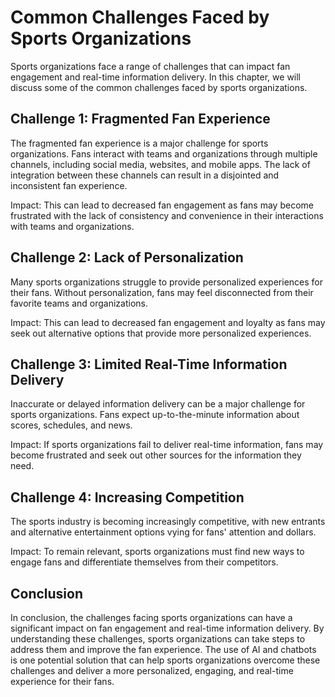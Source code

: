 Common Challenges Faced by Sports Organizations
=========================================================================================

Sports organizations face a range of challenges that can impact fan engagement and real-time information delivery. In this chapter, we will discuss some of the common challenges faced by sports organizations.

Challenge 1: Fragmented Fan Experience
--------------------------------------

The fragmented fan experience is a major challenge for sports organizations. Fans interact with teams and organizations through multiple channels, including social media, websites, and mobile apps. The lack of integration between these channels can result in a disjointed and inconsistent fan experience.

Impact: This can lead to decreased fan engagement as fans may become frustrated with the lack of consistency and convenience in their interactions with teams and organizations.

Challenge 2: Lack of Personalization
------------------------------------

Many sports organizations struggle to provide personalized experiences for their fans. Without personalization, fans may feel disconnected from their favorite teams and organizations.

Impact: This can lead to decreased fan engagement and loyalty as fans may seek out alternative options that provide more personalized experiences.

Challenge 3: Limited Real-Time Information Delivery
---------------------------------------------------

Inaccurate or delayed information delivery can be a major challenge for sports organizations. Fans expect up-to-the-minute information about scores, schedules, and news.

Impact: If sports organizations fail to deliver real-time information, fans may become frustrated and seek out other sources for the information they need.

Challenge 4: Increasing Competition
-----------------------------------

The sports industry is becoming increasingly competitive, with new entrants and alternative entertainment options vying for fans' attention and dollars.

Impact: To remain relevant, sports organizations must find new ways to engage fans and differentiate themselves from their competitors.

Conclusion
----------

In conclusion, the challenges facing sports organizations can have a significant impact on fan engagement and real-time information delivery. By understanding these challenges, sports organizations can take steps to address them and improve the fan experience. The use of AI and chatbots is one potential solution that can help sports organizations overcome these challenges and deliver a more personalized, engaging, and real-time experience for their fans.
